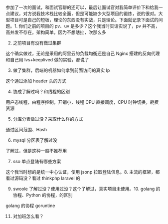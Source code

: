 参加了一次的面试，和面试官聊的还可以，最后让面试官对我简单评价下和给我一点建议，对方说我技术栈比较全面，但是可能缺少大型项目的锻炼，说的很对。大型项目可是自己的短板，理论的东西没有实战，只是理论。下面就记录下面试的问题。1. 你们之前的项目的 pv、uv 是多少？这个我当时实话实说了，pv 并不高，高并发不存在。架构简单，因为不想瞎扯，吹那么多

2. 之前项目有没有做过集群

这个确实做过，无论是采用的阿里云的负载均衡还是自己 Nginx 搭建的反向代理和自己用 lvs+keeplived 做的实验，都说了

3. 做了集群，后端的机器如何拿到前面访问的真实 Ip

这个通过添加 header 头的方式

4. 协成了解过吗？和线程的区别

用户态线程，由程序控制，开销小，线程 CPU 直接调度，CPU 时钟切换，耗费资源

5. 分库分表做过没？采取什么样的方式

通过区间范围、Hash

6. mysql 分区表了解过没

了解过，但是这种一般不推荐用

7. sso 单点登陆有哪些方案

这个我当时想的是统一中心认证，使用 jsonp 拉取登陆信息。8. 主流的框架，都看过源码没？看过 thinkphp laravel 的

9. swoole 了解过没？使用过没？这个了解过，真实项目未使用。10. golang 的协程、Python 的协程，的区别

golang 的协程 goruntine

11. 对加班怎么看？